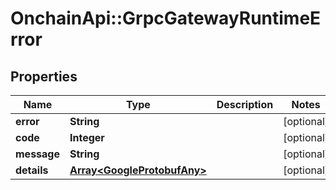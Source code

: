 # OnchainApi::GrpcGatewayRuntimeError

## Properties
Name | Type | Description | Notes
------------ | ------------- | ------------- | -------------
**error** | **String** |  | [optional] 
**code** | **Integer** |  | [optional] 
**message** | **String** |  | [optional] 
**details** | [**Array&lt;GoogleProtobufAny&gt;**](GoogleProtobufAny.md) |  | [optional] 


